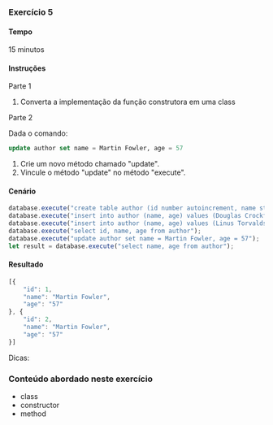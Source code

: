 ### Exercício 5

#### Tempo
15 minutos

#### Instruções

Parte 1

1. Converta a implementação da função construtora em uma class

Parte 2

Dada o comando: 

```sql
update author set name = Martin Fowler, age = 57
```

1. Crie um novo método chamado "update".
2. Vincule o método "update" no método "execute".

#### Cenário

```javascript
database.execute("create table author (id number autoincrement, name string, age number, city string, state string, country string)");
database.execute("insert into author (name, age) values (Douglas Crockford, 62)");
database.execute("insert into author (name, age) values (Linus Torvalds, 47)");
database.execute("select id, name, age from author");
database.execute("update author set name = Martin Fowler, age = 57");
let result = database.execute("select name, age from author");
```

#### Resultado

```javascript
[{
	"id": 1,
	"name": "Martin Fowler",
	"age": "57"
}, {
	"id": 2,
	"name": "Martin Fowler",
	"age": "57"
}]
```

Dicas:

### Conteúdo abordado neste exercício

* class
* constructor
* method